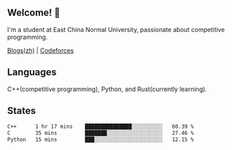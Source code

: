 ## Welcome! 👋

I'm a student at East China Normal University, passionate about competitive programming.

[Blogs(zh)](https://blog.hikariyo.net) | [Codeforces](https://codeforces.com/profile/hikariyo)

## Languages

C++(competitive programming), Python, and Rust(currently learning).

## States

<!--START_SECTION:waka-->

```txt
C++      1 hr 17 mins    ███████████████░░░░░░░░░░   60.39 %
C        35 mins         ███████░░░░░░░░░░░░░░░░░░   27.46 %
Python   15 mins         ███░░░░░░░░░░░░░░░░░░░░░░   12.15 %
```

<!--END_SECTION:waka-->

